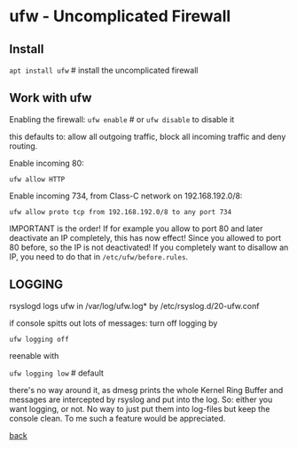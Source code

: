 ufw - Uncomplicated Firewall
============================

Install
-------

`apt install ufw`	# install the uncomplicated firewall

Work with ufw
-------------


Enabling the firewall:
`ufw enable`			# or `ufw disable` to disable it

this defaults to: allow all outgoing traffic, block all incoming traffic and deny routing.

Enable incoming 80:

`ufw allow HTTP`

Enable incoming 734, from Class-C network on 192.168.192.0/8:

`ufw allow proto tcp from 192.168.192.0/8 to any port 734`

IMPORTANT is the order! If for example you allow to port 80 and later deactivate an IP completely,
this has now effect! Since you allowed to port 80 before, so the IP is not deactivated! If you
completely want to disallow an IP, you need to do that in `/etc/ufw/before.rules`.

LOGGING
-------

rsyslogd logs ufw in /var/log/ufw.log* by /etc/rsyslog.d/20-ufw.conf

if console spitts out lots of messages: turn off logging by

`ufw logging off`

reenable with

`ufw logging low`		# default

there's no way around it, as dmesg prints the whole Kernel Ring Buffer and messages are intercepted
by rsyslog and put into the log. So: either you want logging, or not. No way to just put them into
log-files but keep the console clean. To me such a feature would be appreciated.

[back](./)

